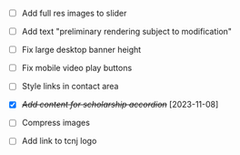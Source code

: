 - [ ] Add full res images to slider
- [ ] Add text "preliminary rendering subject to modification"

- [ ] Fix large desktop banner height
- [ ] Fix mobile video play buttons
- [ ] Style links in contact area

- [x] ~~_Add content for scholarship accordion_~~ [2023-11-08]

- [ ] Compress images

- [ ] Add link to tcnj logo
